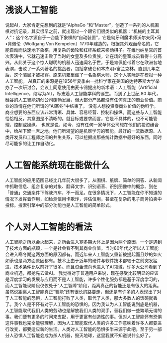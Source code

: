 ﻿# 浅谈人工智能
说起AI，大家肯定先想到的就是“AlphaGo ”和“Master”，创造了一系列的人机围棋对抗记录，其实很早之前，就出现过一个跟它们很类似的机器：“机械的土耳其人”：这个名字源自于一台能下象棋的“自动装置”，它是匈牙利魔术师沃尔夫冈•冯•肯佩伦（Wolfgang Von Kempelen）1770年建造的，根据其外观而命名的，它能自动而快速地下象棋，用复杂的齿轮和杠杆系统来移动棋子。在维也纳皇宫的首次表演中，它就迅速击败了当时的女皇及多位贵族，让在场的皇室成员看得十分高兴。从此关于这个惊人聪明的机器人迅速闻名于世，于是肯佩伦带着它在欧洲各地表演，击败了一系列著名的挑战者，包括拿破仑和本杰明•富兰克林。直到几年之后，这个骗局才被揭穿。原来机箱里藏了一名象棋大师，这个人实际是在模拟一种人工智能。 
AI真正的来源是在1956年夏季由一批科学家在美国的达特茅斯大学举办了一次研讨会，会议上同意使用由麦卡锡提出的新术语：人工智能（Artificial Intelligence，缩写为AI），标志着人工智能学科的诞生。而到了上世纪 80 年代，硅谷的人工智能初创公司蓬勃发展，但大部分产品都没有任何真正的商业价值。商业的热情在他们所谓的“AI寒冬”中结束了。 
没有人想投资零商业价值的伪科学。商业想要的东西应该非常清晰、具体、容易经营、控制和操纵。而这些与人工智能恰恰相反，其意图是不清晰的。就目标或要求而言，它是不具体的，也不可能管理，控制或操纵。 
也就是说，如今，没有任何一家单体公司想在他们的投资组合中，给AI下留一席之地。他们所渴望的是机器学习的智能。最好的一流数据源、人类开发员和工程师之间的共生关系，可以挖掘出那些统计数据中最好的东西，同时尽可能多的让工作自动化。
# 人工智能系统现在能做什么
人工智能的应用范围已经比几年前大很多了。从围棋、纸牌、简单的问答、从新闻中抓取信息、组合复杂的对象、翻译文字、识别语音、识别图像中的概念、到在「普通」交通条件下驾驶汽车，不一而足。在很多情况下，人工智能在你不知道的情况下发挥着作用，如检测信用卡欺诈，评估信用，甚至在复杂的电子商务拍卖中投标。搜索引擎中的部分功能也是人工智能的简单形式。
# 个人对人工智能的看法
人工智能之所以会火起来，之所会进入寒冬期大体上是因为两个原因，一个是遇到了技术方面的瓶颈，一个是社会看不到其商业价值。当时80年代之所以人工智能会进入寒冬期这两方面的原因都有。而近年来人工智能又重新被提起而且炒的如火如荼也是两方面原因都有。技术上由于近年的硬件与软件技术都较于之前突发猛进，技术条件比以前好了很多。而且资金流向也进入了AI领域，许多大公司看到了商业机遇，都抢先去做AI。
我觉得对于普通用户来说，现在感受比较明显的应该是深度学习的发展与应用而不是人工智能，许多个性化服务都是基于深度学习的，而人工智能现阶段仅仅处于“人工智障”阶段，距离真正的智能还是有很大的距离。
虽然说距离人工智能真正“智能”还有很长的路要走，但还是有许多的人表现出了对于人工智能的恐惧，人工智能打败了人类，取代了人类，那大多数人的饭碗就丢了。我个人是不怀有对于人工智能的恐惧的。因为我认为人工智能说到底是机器，人工智能取代我们人类的劳动也是解放我们人类的双手，替我们做一些繁琐无谓的事。我们便有更多的时间来支配，用于更富有创造性的事。但对人工智能怀有恐惧这件事我也完全能够理解，因为人工智能取代人类的许多工作意味着许多人都要进行改变，都要适应新的生活。人类对人工智能的恐惧多半来源于此吧。至于另一部分人恐惧人工智能会成为杀人机器，毁灭地球，这里我就不知道说什么好了。
